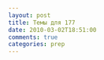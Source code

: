 ```yaml
---
layout: post
title: Темы для 177
date: 2010-03-02T18:51:00
comments: true
categories: prep
---
```


